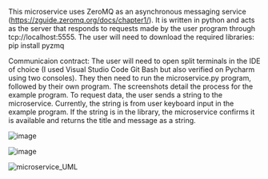 This microservice uses ZeroMQ as an asynchronous messaging service (https://zguide.zeromq.org/docs/chapter1/). It is written in python and acts as the server that responds to requests made by the user program through tcp://localhost:5555. The user will need to download the required libraries:
pip install pyzmq

Communicaion contract:
The user will need to open split terminals in the IDE of choice (I used Visual Studio Code Git Bash but also verified on Pycharm using two consoles). They then need to run the microservice.py program, followed by their own program. The screenshots detail the process for the example program. To request data, the user sends a string to the microservice. Currently, the string is from user keyboard input in the example program. If the string is in the library, the microservice confirms it is available and returns the title and message as a string.

![image](https://github.com/Johnsonisaacn/CS361_project/assets/114550967/9c772d1d-9126-4c1d-b648-33891a385616)

![image](https://github.com/Johnsonisaacn/CS361_project/assets/114550967/d5c330ca-9022-4951-934e-c0323475e5cf)



![microservice_UML](https://github.com/Johnsonisaacn/CS361_project/assets/114550967/f976feb6-ba72-4534-8784-a5c17219b45c)
